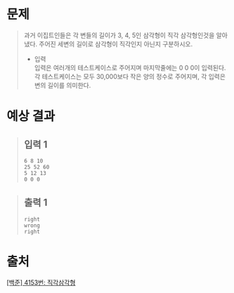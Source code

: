 # 문제
> 과거 이집트인들은 각 변들의 길이가 3, 4, 5인 삼각형이 직각 삼각형인것을 알아냈다. 주어진 세변의 길이로 삼각형이 직각인지 아닌지 구분하시오.
> * 입력    
> 입력은 여러개의 테스트케이스로 주어지며 마지막줄에는 0 0 0이 입력된다. 각 테스트케이스는 모두 30,000보다 작은 양의 정수로 주어지며, 각 입력은 변의 길이를 의미한다.

# 예상 결과
  > ## 입력 1
  > ```
  > 6 8 10
  > 25 52 60
  > 5 12 13
  > 0 0 0
  > ```

  > ## 출력 1    
  > ```
  > right
  > wrong
  > right
  > ```

# 출처
[[백준] 4153번: 직각삼각형](https://www.acmicpc.net/problem/4153)